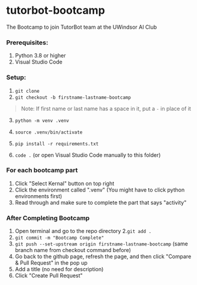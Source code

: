 # tutorbot-bootcamp
The Bootcamp to join TutorBot team at the UWindsor AI Club

### Prerequisites:
1. Python 3.8 or higher
2. Visual Studio Code

### Setup:

1. `git clone`
2. `git checkout -b firstname-lastname-bootcamp`

> Note: If first name or last name has a space in it, put a `-` in place of it

3. `python -m venv .venv`

4. `source .venv/bin/activate`

5. `pip install -r requirements.txt`

6. `code .` (or open Visual Studio Code manually to this folder)

### For each bootcamp part
1. Click "Select Kernal" button on top right
2. Click the environment called ".venv" (You might have to click python environments first)
3. Read through and make sure to complete the part that says "activity"


### After Completing Bootcamp
1. Open terminal and go to the repo directory
2.`git add .`
3. `git commit -m "Bootcamp Complete"`
4. `git push --set-upstream origin firstname-lastname-bootcamp` (same branch name from checkout command before)
5. Go back to the github page, refresh the page, and then click "Compare & Pull Request" in the pop up
6. Add a title (no need for description)
7. Click "Create Pull Request" 